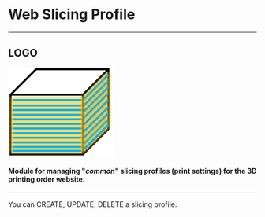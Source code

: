 # Web Slicing Profile

---

## LOGO

![](static/description/icon.png)

#### Module for managing "_common_" slicing profiles (print settings) for the 3D printing order website.

---

You can CREATE, UPDATE, DELETE a slicing profile.